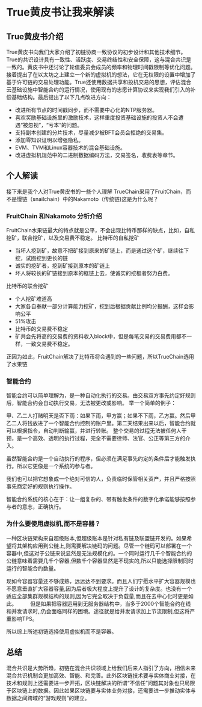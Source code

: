 # True黄皮书让我来解读
## True黄皮书介绍
True黄皮书向我们大家介绍了初链协商一致协议的初步设计和其他技术细节。True的共识设计具有一致性、活跃度、交易终结性和安全保障，这与混合共识是一致的。黄皮书中还讨论了轮值委员会成员的频率和物理时间戳限制等优化问题。接着提出了在以太坊之上建立一个新的虚拟机的想法，它在无权限的设置中增加了基于许可链的交易处理功能。True还使用数据共享和投机交易的思想，评估混合云基础设施中智能合约的运行情况，使用现有的志愿计算协议来实现我们引入的补偿基础结构。最后提出了以下几点改进方向：
* 改进所有节点的时间戳同步，而不需要中心化的NTP服务器。
* 喜欢奖励基础设施里的激励技术，这样重度投资基础设施的投资人不会遭遇“被忽视”，“亏本”的问题。
* 支持副本创建的分片技术，尽量减少被BFT会员会拒绝的交易集。
* 添加零知识证明以增强隐私。
* EVM、TVM和Linux容器技术的混合基础设施。
* 改进虚拟机规范中的二进制数据编码方法，交易签名，收费表等章节。

## 个人解读
接下来是我个人对True黄皮书的一些个人理解
TrueChain采用了FruitChain，而不是慢链（snailchain）中的Nakamoto（传统链)这是为什么呢？

### FruitChain 和Nakamoto 分析介绍
FruitChain水果链最大的特点就是公平，不会出现比特币那样的缺点，比如，自私挖矿，联合挖矿，以及交易费不稳定。
比特币的自私挖矿

* 当坏人挖到矿，故意不把矿接到原来的矿链上，而是通过这个矿，继续往下挖，试图挖到更长的链
* 诚实的挖矿者，挖到矿接到原本的矿链上
* 坏人将较长的矿链接到原本的框链上去，使诚实的挖框者努力白费。

比特币的联合挖矿
* 个人挖矿难道高
* 大家各自奉献一部分计算能力挖矿，挖到后根据贡献比例均分报酬，这样会影响公平
* 51%攻击
* 比特币的交易费不稳定
* 矿共会先将高的交易费的资料收入block中，但是每笔交易的交易费用都不一样，一致交易费不稳定。

正因为如此，FruitChain解决了比特币将会遇到的一些问题，所以TrueChain选用了水果链

### 智能合约
智能合约可以简单理解为，是一种自动化执行的交易。由交易双方事先约定好规则后，智能合约会自动执行交易，无法被更改或影响。
举一个简单的例子：

甲、乙二人打赌明天是否下雨：如果下雨，甲方赢；如果不下雨，乙方赢。然后甲乙二人将钱放进了一个智能合约控制的账户里。第二天结果出来以后，智能合约就可以根据指令，自动判断输赢，并进行转账。
整个交易的过程无法被任何人干预，是一个高效、透明的执行过程，完全不需要律师、法官、公正等第三方的介入。

虽然智能合约是一个自动执行的程序，但必须在满足事先约定的条件后才能触发执行。所以它更像是一个系统的参与者。

我们也可以把它想象成一个绝对可信的人，负责临时保管相关资产，并且严格按照事先商定好的规则执行操作。

智能合约系统的核心在于：让一组复杂的、带有触发条件的数字化承诺能够按照参与者的意志，正确执行。

### 为什么要使用虚拟机,而不是容器？
一种区块链架构来自超级账本,但超级账本是针对私有链及联盟链开发的。如果希望将其架构应用到公链上,则需要解决链码的问题。尽管一个链码可以部署在一个容器中,但这对于公链来说显然是无法规模化的。一个同时运行几千个智能合约的公链意味着需要几千个容器,但数千个容器显然是不现实的,所以只能选择限制同时运行的智能合约数量。

现如今容器容量还不够成熟，远远达不到要求。而且人们宁愿水平扩大容器规模也不愿意垂直扩大容器容量,因为后者极大程度上提升了设计的复杂度。也没有一个适应全部集群规模结构的规则,因为它完全取决于负载量,而且在去中心化时更是如此。
　　
但是如果把容器运用到无服务器结构中，当多于2000个智能合约在线和并发请求时,,仍会面临同样的困境。途径就是给并发请求加上节流限制,但这将严重影响TPS。

所以综上所述初链选择使用虚拟机而不是容器。

## 总结
混合共识是大势所趋，初链在混合共识领域上给我们后来人指引了方向，相信未来混合共识机制会更加高效、智能、和完善。此外区块链技术要与实体商业对接，在技术和规则上还需要进一步开拓，区块链解决的所谓“不信任”问题其对象也只局限于区块链上的数据。因此如果区块链要与实体业务对接，还需要进一步推动实体与数据之间跨域的“游戏规则”的建立。

    
    







